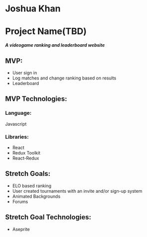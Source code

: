 # Joshua Khan

# Project Name(TBD)

**_A videogame ranking and leaderboard website_**

## MVP:
* User sign in
* Log matches and change ranking based on results
* Leaderboard

## MVP Technologies:
### Language:
Javascript
### Libraries:
* React
* Redux Toolkit
* React-Redux

## Stretch Goals:
* ELO based ranking
* User created tournaments with an invite and/or sign-up system
* Animated Backgrounds
* Forums

## Stretch Goal Technologies:
* Aseprite